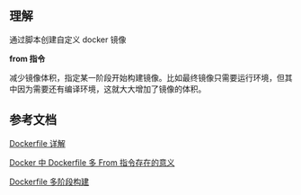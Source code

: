 ## 理解

通过脚本创建自定义 docker 镜像

**from 指令**

减少镜像体积，指定某一阶段开始构建镜像。比如最终镜像只需要运行环境，但其中因为需要还有编译环境，这就大大增加了镜像的体积。

## 参考文档

[Dockerfile 详解](https://blog.csdn.net/m0_46090675/article/details/121846718)

[Docker 中 Dockerfile 多 From 指令存在的意义](https://blog.csdn.net/Michaelwubo/article/details/91872076)

[Dockerfile 多阶段构建](https://yeasy.gitbook.io/docker_practice/image/multistage-builds/)
